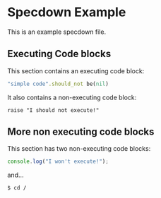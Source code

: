 # Specdown Example

This is an example specdown file.

## Executing Code blocks

This section contains an executing code block: 
    
```ruby
"simple code".should_not be(nil)
```

It also contains a non-executing code block:

    raise "I should not execute!"

## More non executing code blocks

This section has two non-executing code blocks:

```javascript
console.log("I won't execute!");
```

and...

```
$ cd /
```
